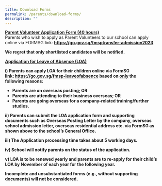 ```yaml
---
title: Download Forms
permalink: /parents/download-forms/
description: ""
---
```

<p><strong><u>Parent Volunteer Application Form (40 hours)<br></u></strong>Parents who wish to apply as Parent Volunteers to our school can apply online via FORMSG link: <strong><a href="https://go.gov.sg/fmsp-parentvolunteerp12026intake</a></strong>

Current application is open only for children born in **2019**. Applications will close on **31 May 2024**.

Parents will be notified of the outcome via email by **end June 2024.**

</p><p><strong><u>Application Form for Transfer and Admission<br></u></strong>Parents who wish to transfer their child/ward to our school in 2023 can apply online via FormSG link:&nbsp;<strong><a href="><strong>https://go.gov.sg/fmsptransfer-admission2023</strong></a></strong></p><strong>
<p>We regret that only shortlisted candidates will be notified.</p>
<p><strong><u>Application for Leave of Absence (LOA)</u></strong></p>
<p>i) Parents can apply LOA for their children online via FormSG link:&nbsp;<a target="" href="https://go.gov.sg/fmsp-leaveofabsence"><strong>https://go.gov.sg/fmsp-leaveofabsence</strong></a> based on&nbsp;<strong><u>only</u></strong>&nbsp;the following&nbsp;reasons:</p>
<ul>
<li>Parents are on overseas posting; OR</li>
<li>Parents are attending to their business overseas; OR</li>
<li>Parents are going overseas for a company-related training/further studies.&nbsp;</li>
</ul>
<p>ii) Parents can submit the LOA application form and supporting documents such as Overseas Posting Letter by the company, overseas school admission letter, overseas residential address etc. via FormSG as shown above to the school’s General Office.</p>
<p>iii) The Application processing time takes about 5 working days.</p>
<p>iv) School will notify parents on the status of the application.</p>
<p>v) LOA is to be renewed yearly and parents are to re-apply for their child’s LOA by November of each year for the following year.</p>
<p><strong>Incomplete and unsubstantiated forms (e.g., without supporting documents) will not be considered.</strong></p></strong>
